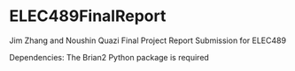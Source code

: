 # ELEC489FinalReport
Jim Zhang and Noushin Quazi Final Project Report Submission for ELEC489

Dependencies: The Brian2 Python package is required
